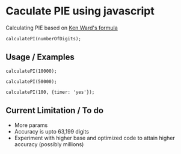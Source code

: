 Caculate PIE using javascript
=============================

Calculating PIE based on [Ken Ward's formula](http://www.trans4mind.com/personal_development/JavaScript/longnumPiMachin.htm)

```
calculatePI(numberOfDigits);
```

## Usage / Examples

```
calculatePI(10000);

calculatePI(50000);

calculatePI(100, {timer: 'yes'});
```


## Current Limitation / To do

* More params
* Accuracy is upto 63,199 digits
* Experiment with higher base and optimized code to attain higher accuracy (possibly millions)

